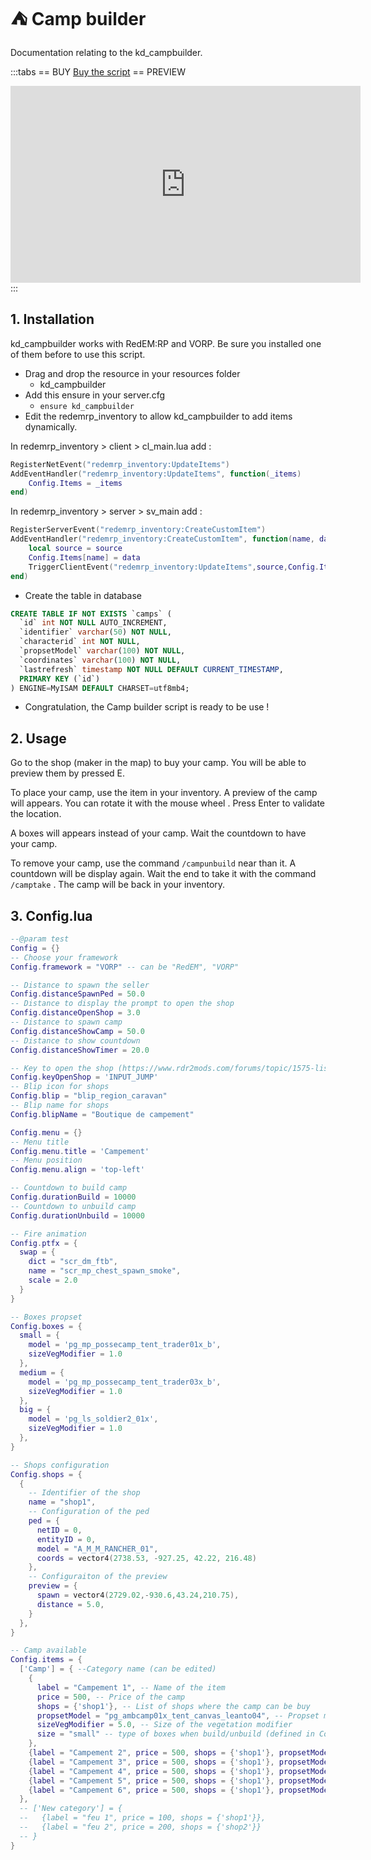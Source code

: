 # :tent: Camp builder
Documentation relating to the kd_campbuilder.

:::tabs
== BUY
[Buy the script](https://store.jumpon-studios.com/package/5253763)
== PREVIEW
<iframe width="560" height="315" src="https://www.youtube.com/embed/4tKYbyswJGQ?si=vmhF5oiiYUOn8RJp" title="YouTube video player" frameborder="0" allow="accelerometer; autoplay; clipboard-write; encrypted-media; gyroscope; picture-in-picture; web-share" allowfullscreen></iframe>
:::

## 1. Installation
kd_campbuilder works with RedEM:RP and VORP. Be sure you installed one of them before to use this script.

- Drag and drop the resource in your resources folder
  - kd_campbuilder
- Add this ensure in your server.cfg
  - `ensure kd_campbuilder`
- Edit the redemrp_inventory to allow kd_campbuilder to add items dynamically.

In redemrp_inventory > client > cl_main.lua add :
```lua
RegisterNetEvent("redemrp_inventory:UpdateItems")
AddEventHandler("redemrp_inventory:UpdateItems", function(_items)
    Config.Items = _items
end)
```

In redemrp_inventory > server > sv_main add : 
```lua
RegisterServerEvent("redemrp_inventory:CreateCustomItem")
AddEventHandler("redemrp_inventory:CreateCustomItem", function(name, data)
    local source = source
    Config.Items[name] = data
    TriggerClientEvent("redemrp_inventory:UpdateItems",source,Config.Items)
end)
```
- Create the table in database
```sql
CREATE TABLE IF NOT EXISTS `camps` (
  `id` int NOT NULL AUTO_INCREMENT,
  `identifier` varchar(50) NOT NULL,
  `characterid` int NOT NULL,
  `propsetModel` varchar(100) NOT NULL,
  `coordinates` varchar(100) NOT NULL,
  `lastrefresh` timestamp NOT NULL DEFAULT CURRENT_TIMESTAMP,
  PRIMARY KEY (`id`)
) ENGINE=MyISAM DEFAULT CHARSET=utf8mb4;
```
- Congratulation, the Camp builder script is ready to be use !
## 2. Usage
Go to the shop (maker in the map) to buy your camp. You will be able to preview them by pressed E.

To place your camp, use the item in your inventory. A preview of the camp will appears. You can rotate it with the mouse wheel . Press Enter to validate the location. 

A boxes will appears instead of your camp. Wait the countdown to have your camp. 

To remove your camp, use the command `/campunbuild` near than it. A countdown will be display again. Wait the end to take it with the command `/camptake` . The camp will be back in your inventory.

## 3. Config.lua
```lua
--@param test
Config = {}
-- Choose your framework
Config.framework = "VORP" -- can be "RedEM", "VORP"

-- Distance to spawn the seller
Config.distanceSpawnPed = 50.0
-- Distance to display the prompt to open the shop
Config.distanceOpenShop = 3.0
-- Distance to spawn camp
Config.distanceShowCamp = 50.0
-- Distance to show countdown
Config.distanceShowTimer = 20.0

-- Key to open the shop (https://www.rdr2mods.com/forums/topic/1575-list-of-keyboard-enums/)
Config.keyOpenShop = 'INPUT_JUMP'
-- Blip icon for shops
Config.blip = "blip_region_caravan"
-- Blip name for shops
Config.blipName = "Boutique de campement"

Config.menu = {}
-- Menu title
Config.menu.title = 'Campement'
-- Menu position
Config.menu.align = 'top-left'

-- Countdown to build camp
Config.durationBuild = 10000
-- Countdown to unbuild camp
Config.durationUnbuild = 10000

-- Fire animation
Config.ptfx = {
  swap = {
    dict = "scr_dm_ftb",
    name = "scr_mp_chest_spawn_smoke",
    scale = 2.0
  }
}

-- Boxes propset
Config.boxes = {
  small = {
    model = 'pg_mp_possecamp_tent_trader01x_b',
    sizeVegModifier = 1.0
  },
  medium = {
    model = 'pg_mp_possecamp_tent_trader03x_b',
    sizeVegModifier = 1.0
  },
  big = {
    model = 'pg_ls_soldier2_01x',
    sizeVegModifier = 1.0
  },
}

-- Shops configuration
Config.shops = {
  {
    -- Identifier of the shop
    name = "shop1",
    -- Configuration of the ped
    ped = {
      netID = 0,
      entityID = 0,
      model = "A_M_M_RANCHER_01",
      coords = vector4(2738.53, -927.25, 42.22, 216.48)
    },
    -- Configuraiton of the preview
    preview = {
      spawn = vector4(2729.02,-930.6,43.24,210.75),
      distance = 5.0,
    }
  },
}

-- Camp available
Config.items = {
  ['Camp'] = { --Category name (can be edited)
    {
      label = "Campement 1", -- Name of the item
      price = 500, -- Price of the camp
      shops = {'shop1'}, -- List of shops where the camp can be buy
      propsetModel = "pg_ambcamp01x_tent_canvas_leanto04", -- Propset model (https://github.com/femga/rdr3_discoveries/blob/master/objects/propsets_list.lua)
      sizeVegModifier = 5.0, -- Size of the vegetation modifier
      size = "small" -- type of boxes when build/unbuild (defined in Config.boxes)
    },
    {label = "Campement 2", price = 500, shops = {'shop1'}, propsetModel = "pg_ambcamp01x_tent_plaid_lean01", sizeVegModifier = 5.0, size = "small"},
    {label = "Campement 3", price = 500, shops = {'shop1'}, propsetModel = "pg_ambcamp01x_tent_plaid_lean02", sizeVegModifier = 5.0, size = "small"},
    {label = "Campement 4", price = 500, shops = {'shop1'}, propsetModel = "pg_ambcamp01x_tent_sticks_tall", sizeVegModifier = 5.0, size = "small"},
    {label = "Campement 5", price = 500, shops = {'shop1'}, propsetModel = "pg_ambcamp01x_tent_string_lean", sizeVegModifier = 2.0, size = "small"},
    {label = "Campement 6", price = 500, shops = {'shop1'}, propsetModel = "pg_ambcamp01x_tent_string_tarp", sizeVegModifier = 5.0, size = "small"},
  },
  -- ['New category'] = {
  --   {label = "feu 1", price = 100, shops = {'shop1'}},
  --   {label = "feu 2", price = 200, shops = {'shop2'}}
  -- }
}
```